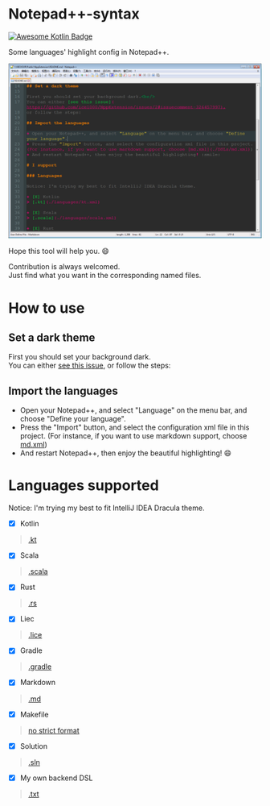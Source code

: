 # Notepad++-syntax

[![Awesome Kotlin Badge](https://kotlin.link/awesome-kotlin.svg)](https://github.com/KotlinBy/awesome-kotlin)

Some languages' highlight config in Notepad++.<br/>

![](./art/03.png)

Hope this tool will help you. :smile:

Contribution is always welcomed.<br/>
Just find what you want in the corresponding named files.

# How to use

## Set a dark theme

First you should set your background dark.<br/>
You can either [see this issue](https://github.com/ice1000/NppExtension/issues/2#issuecomment-326457997),
or follow the steps:

## Import the languages

+ Open your Notepad++, and select "Language" on the menu bar, and choose "Define your language".
+ Press the "Import" button, and select the configuration xml file in this project.
(For instance, if you want to use markdown support, choose [md.xml](./DSLs/md.xml))
+ And restart Notepad++, then enjoy the beautiful highlighting! :smile:

# Languages supported

Notice: I'm trying my best to fit IntelliJ IDEA Dracula theme.

+ [X] Kotlin
> [.kt](./languages/kt.xml)

+ [X] Scala
> [.scala](./languages/scala.xml)

+ [X] Rust
> [.rs](./languages/rs.xml)

+ [X] Liec
> [.lice](./languages/lice.xml)

+ [X] Gradle
> [.gradle](./DSLs/gradle.xml)

+ [X] Markdown
> [.md](./DSLs/md.xml)

+ [X] Makefile
> [no strict format](./DSLs/make.xml)

+ [X] Solution
> [.sln](./DSLs/sln.xml)

+ [X] My own backend DSL
> [.txt](./DSLs/txt.xml)
